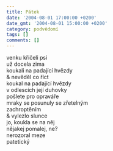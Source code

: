 ```yaml
---
title: Pátek
date: '2004-08-01 17:00:00 +0200'
date_gmt: '2004-08-01 15:00:00 +0200'
category: podvědomí
tags: []
comments: []
---
```


<p>venku křičeli psi<br>už docela zima<br>koukali na padající hvězdy<br>&amp; nevěděl co říct<br>koukal na padající hvězdy<br>v odlescích její duhovky<br>pošlete pro opraváře<br>mraky se posunuly se zřetelným<br>zachroptěním<br>&amp; vylezlo slunce<br>jo, koukla se na něj<br>nějakej pomalej, ne?<br>nerozoral meze<br>patetický</p>
